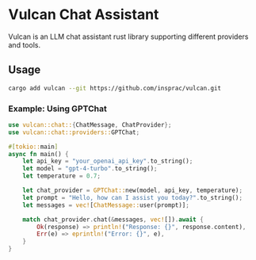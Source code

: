 # Vulcan Chat Assistant

Vulcan is an LLM chat assistant rust library supporting different providers and tools.

## Usage

```bash
cargo add vulcan --git https://github.com/insprac/vulcan.git
```

### Example: Using GPTChat

```rust
use vulcan::chat::{ChatMessage, ChatProvider};
use vulcan::chat::providers::GPTChat;

#[tokio::main]
async fn main() {
    let api_key = "your_openai_api_key".to_string();
    let model = "gpt-4-turbo".to_string();
    let temperature = 0.7;

    let chat_provider = GPTChat::new(model, api_key, temperature);
    let prompt = "Hello, how can I assist you today?".to_string();
    let messages = vec![ChatMessage::user(prompt)];

    match chat_provider.chat(&messages, vec![]).await {
        Ok(response) => println!("Response: {}", response.content),
        Err(e) => eprintln!("Error: {}", e),
    }
}
```
